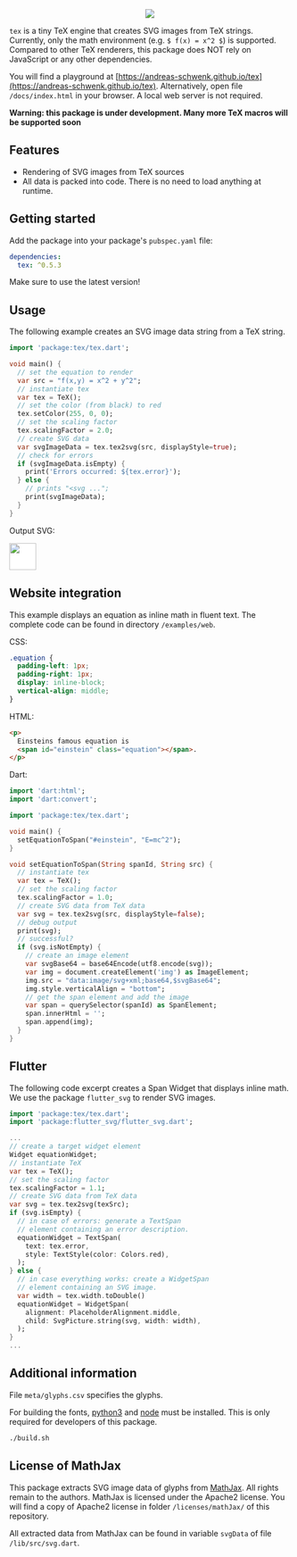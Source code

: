 <div style="text-align: center">
  <img src="https://raw.githubusercontent.com/andreas-schwenk/tex/main/docs/tex-logo.svg?v=2" style="max-width: 256px;"/>
</div>

`tex` is a tiny TeX engine that creates SVG images from TeX strings.
Currently, only the math environment (e.g. `$ f(x) = x^2 $`) is supported.
Compared to other TeX renderers, this package does NOT rely on JavaScript or any other dependencies.

You will find a playground at [https://andreas-schwenk.github.io/tex](https://andreas-schwenk.github.io/tex). Alternatively, open file `/docs/index.html` in your browser. A local web server is not required.

**Warning: this package is under development. Many more TeX macros will be supported soon**

## Features

- Rendering of SVG images from TeX sources
- All data is packed into code. There is no need to load anything at runtime.

## Getting started

Add the package into your package's `pubspec.yaml` file:

```yaml
dependencies:
  tex: ^0.5.3
```

Make sure to use the latest version!

## Usage

The following example creates an SVG image data string from a TeX string.

```dart
import 'package:tex/tex.dart';

void main() {
  // set the equation to render
  var src = "f(x,y) = x^2 + y^2";
  // instantiate tex
  var tex = TeX();
  // set the color (from black) to red
  tex.setColor(255, 0, 0); 
  // set the scaling factor
  tex.scalingFactor = 2.0;
  // create SVG data
  var svgImageData = tex.tex2svg(src, displayStyle=true);
  // check for errors
  if (svgImageData.isEmpty) {
    print('Errors occurred: ${tex.error}');
  } else {
    // prints "<svg ...";
    print(svgImageData);
  }
}
```

Output SVG:

<img src="https://raw.githubusercontent.com/andreas-schwenk/tex/main/img/example.svg" style="height:48px; background-color: white;"/>

## Website integration

This example displays an equation as inline math in fluent text. The complete code can be found in directory `/examples/web`.

CSS:
```css
.equation {
  padding-left: 1px;
  padding-right: 1px;
  display: inline-block;
  vertical-align: middle;
}
```

HTML:
```html
<p>
  Einsteins famous equation is
  <span id="einstein" class="equation"></span>.
</p>
```

Dart:
```dart
import 'dart:html';
import 'dart:convert';

import 'package:tex/tex.dart';

void main() {
  setEquationToSpan("#einstein", "E=mc^2");
}

void setEquationToSpan(String spanId, String src) {
  // instantiate tex
  var tex = TeX();
  // set the scaling factor
  tex.scalingFactor = 1.0;
  // create SVG data from TeX data
  var svg = tex.tex2svg(src, displayStyle=false);
  // debug output
  print(svg);
  // successful?
  if (svg.isNotEmpty) {
    // create an image element
    var svgBase64 = base64Encode(utf8.encode(svg));
    var img = document.createElement('img') as ImageElement;
    img.src = "data:image/svg+xml;base64,$svgBase64";
    img.style.verticalAlign = "bottom";
    // get the span element and add the image
    var span = querySelector(spanId) as SpanElement;
    span.innerHtml = '';
    span.append(img);
  }
}
```

## Flutter

The following code excerpt creates a Span Widget that displays inline math. We use the package `flutter_svg` to render SVG images.

```dart
import 'package:tex/tex.dart';
import 'package:flutter_svg/flutter_svg.dart';

...
// create a target widget element
Widget equationWidget;
// instantiate TeX
var tex = TeX();
// set the scaling factor
tex.scalingFactor = 1.1;
// create SVG data from TeX data
var svg = tex.tex2svg(texSrc);
if (svg.isEmpty) {
  // in case of errors: generate a TextSpan
  // element containing an error description.
  equationWidget = TextSpan(
    text: tex.error,
    style: TextStyle(color: Colors.red),
  );
} else {
  // in case everything works: create a WidgetSpan
  // element containing an SVG image.
  var width = tex.width.toDouble()
  equationWidget = WidgetSpan(
    alignment: PlaceholderAlignment.middle,
    child: SvgPicture.string(svg, width: width),
  );
}
...
```

## Additional information

File `meta/glyphs.csv` specifies the glyphs.

For building the fonts, [python3](https://www.python.org) and [node](https://nodejs.org/en/) must be installed. This is only required for developers of this package.

```bash
./build.sh
```

## License of MathJax

This package extracts SVG image data of glyphs from [MathJax](https://www.mathjax.org). All rights remain to the authors. MathJax is licensed under the Apache2 license. You will find a copy of Apache2 license in folder `/licenses/mathJax/` of this repository.

All extracted data from MathJax can be found in variable `svgData` of file `/lib/src/svg.dart`.
